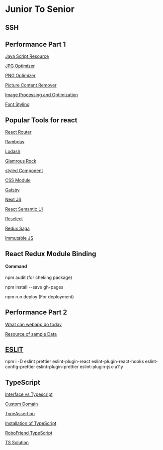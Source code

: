 # Junior To Senior

## SSH

## Performance Part 1

[Java Script  Resource](https://github.com/zero-to-mastery/JS_Fun_Practice)

[JPG Optimizer](http://jpeg-optimizer.com/)

[PNG Optimizer](https://tinypng.com/)

[Picture Content Remover](https://www.verexif.com/en/)

[Image Processing and Optimization](https://www.imgix.com/)

[Font Styling](https://www.cufonfonts.com/font/sega-logo-font)

## Popular Tools for react

[React Router](https://reactrouter.com/)

[Rambdas](https://ramdajs.com/)

[Lodash](https://lodash.com/)

[Glamrous Rock](https://glamorous.rocks/)

[styled Component](https://styled-components.com/)

[CSS Module](https://github.com/css-modules/css-modules)

[Gatsby](https://www.gatsbyjs.com/)

[Next JS](https://nextjs.org/)

[React Semantic UI](https://react.semantic-ui.com/)

[Reselect](https://github.com/reduxjs/reselect)

[Redux Saga](https://redux-saga.js.org/)

[Immutable JS](https://immutable-js.github.io/immutable-js/)

## React Redux Module Binding

#### Command

npm audit (for cheking package)

npm install --save gh-pages

npm run deploy (For deployment)


## Performance Part 2
[What can webapp do today](https://whatwebcando.today/)

[Resource of sample Data]()


## [ESLIT](https://dev.to/onygami/eslint-and-prettier-for-react-apps-bonus-next-js-and-typescript-3e46)

npm i -D eslint prettier eslint-plugin-react eslint-plugin-react-hooks eslint-config-prettier eslint-plugin-prettier eslint-plugin-jsx-a11y

## TypeScript

[Interface vs Typescript](https://medium.com/@martin_hotell/interface-vs-type-alias-in-typescript-2-7-2a8f1777af4c) 

[Custom Domain](https://vercel.com/docs/custom-domains)

[TypeAssertion](https://basarat.gitbook.io/typescript/type-system/type-assertion)

[Installation of TypeScript](https://create-react-app.dev/docs/adding-typescript/)

[RoboFriend TypeScript](https://github.com/aneagoie/robofriends-typescript)

[TS Solution](https://github.com/aneagoie/robofriends-typescript-completed)

